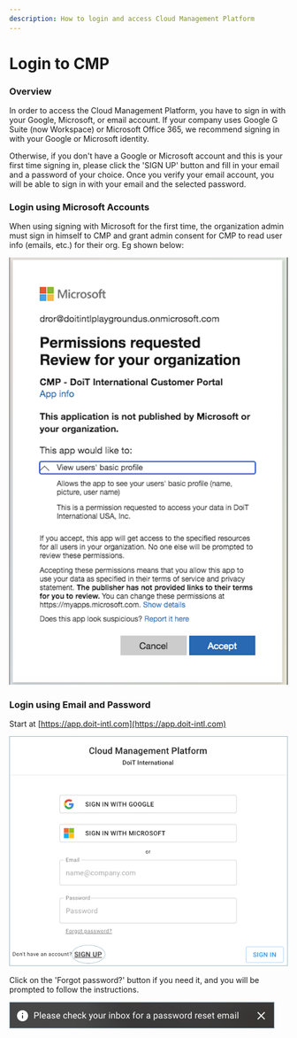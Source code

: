 ```yaml
---
description: How to login and access Cloud Management Platform
---
```


# Login to CMP

### Overview

In order to access the Cloud Management Platform, you have to sign in with your Google, Microsoft, or email account. If your company uses Google G Suite \(now Workspace\) or Microsoft Office 365, we recommend signing in with your Google or Microsoft identity.

Otherwise, if you don't have a Google or Microsoft account and this is your first time signing in, please click the 'SIGN UP' button and fill in your email and a password of your choice. Once you verify your email account, you will be able to sign in with your email and the selected password.

### Login using Microsoft Accounts

When using signing with Microsoft for the first time, the organization admin must sign in himself to CMP and grant admin consent for CMP to read user info \(emails, etc.\) for their org. Eg shown below:

![](../.gitbook/assets/image%20%2885%29.png)



### Login using Email and Password

Start at [https://app.doit-intl.com](https://app.doit-intl.com)

![](../.gitbook/assets/hello.png)

Click on the 'Forgot password?' button if you need it, and you will be prompted to follow the instructions.

![](../.gitbook/assets/password-reset.png)



 [ ](https://help.doit-intl.com/hc/article_attachments/360037692131/password_reset.png)

